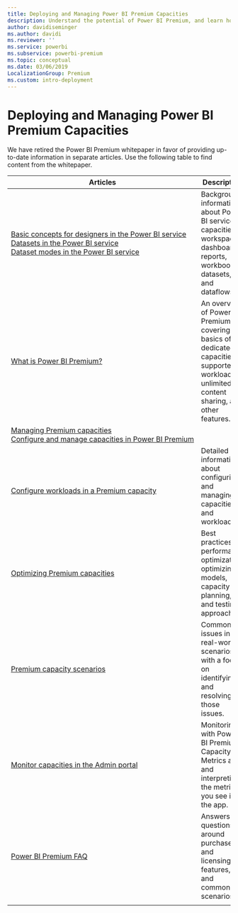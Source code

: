 ```yaml
---
title: Deploying and Managing Power BI Premium Capacities
description: Understand the potential of Power BI Premium, and learn how to design, deploy, monitor and troubleshoot scalable solutions.
author: davidiseminger
ms.author: davidi
ms.reviewer: ''
ms.service: powerbi
ms.subservice: powerbi-premium
ms.topic: conceptual
ms.date: 03/06/2019
LocalizationGroup: Premium
ms.custom: intro-deployment
---
```


# Deploying and Managing Power BI Premium Capacities

We have retired the Power BI Premium whitepaper in favor of providing up-to-date information in separate articles. Use the following table to find content from the whitepaper. 

| Articles | Description |
|-----|----|
| [Basic concepts for designers in the Power BI service](../fundamentals/service-basic-concepts.md)</br>[Datasets in the Power BI service](../connect-data/service-datasets-understand.md)</br>[Dataset modes in the Power BI service](../connect-data/service-dataset-modes-understand.md) | Background information about Power BI service capacities, workspaces,   dashboards, reports, workbooks, datasets, and dataflows. |
| [What is Power BI Premium?](../admin/service-premium-what-is.md) | An overview of Power BI Premium, covering the basics of dedicated   capacities, supported workloads, unlimited content sharing, and other   features.  |
| [Managing Premium capacities](../admin/service-premium-capacity-manage.md)</br>[Configure and manage capacities in Power BI Premium](../admin/service-admin-premium-manage.md)
</br>[Configure workloads in a Premium capacity](../admin/service-admin-premium-workloads.md) | Detailed information about configuring and managing capacities and workloads. |
| [Optimizing Premium capacities](../admin/service-premium-capacity-optimize.md) | Best practices for performance optimization, optimizing models, capacity   planning, and testing approaches. |
| [Premium capacity scenarios](../admin/service-premium-capacity-scenarios.md) | Common issues in real-world scenarios, with a focus on identifying and   resolving those issues. |
| [Monitor capacities in the Admin portal](../admin/service-admin-premium-monitor-portal.md) | Monitoring with Power BI Premium Capacity Metrics app, and interpreting   the metrics you see in the app. |
| [Power BI Premium FAQ](../admin/service-premium-faq.yml) | Answers to questions around purchase and licensing, features, and common   scenarios. |
| | |
